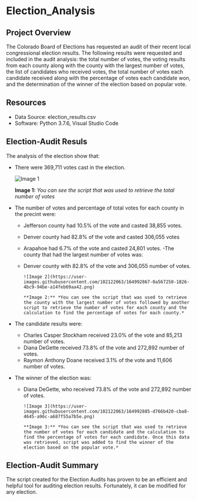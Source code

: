 # Election_Analysis

## Project Overview
The Colorado Board of Elections has requested an audit of their recent local congressional election results. The following results were requested and included in the audit analysis: the total number of votes, the voting results from each county along with the county with the largest number of votes, the list of candidates who received votes, the total number of votes each candidate received along with the percentage of votes each candidate won, and the determination of the winner of the election based on popular vote.

## Resources
- Data Source: election_results.csv
- Software: Python 3.7.6, Visual Studio Code

## Election-Audit Resuls
The analysis of the election show that:
- There were 369,711 votes cast in the election.

     ![Image 1](https://user-images.githubusercontent.com/102122063/164992847-2dc2fabe-a60c-4ff7-a033-49197bc6e583.png)

     **Image 1:** *You can see the script that was used to retrieve the total number of votes*

- The number of votes and percentage of total votes for each county in the precint were:
    - Jefferson county had 10.5% of the vote and casted 38,855 votes.
    - Denver county had 82.8% of the vote and casted 306,055 votes
    - Arapahoe had 6.7% of the vote and casted 24,801 votes.
-The county that had the largest number of votes was:
    - Denver county with 82.8% of the vote and 306,055 number of votes.
    
          ![Image 2](https://user-images.githubusercontent.com/102122063/164992867-0a567250-1826-4bc9-94be-a14feb69aa42.png)

          **Image 2:** *You can see the script that was used to retrieve the county with the largest number of votes followed by another script to retrieve the number of votes for each county and the calculation to find the percentage of votes for each county.* 

- The candidate results were:
    - Charles Casper Stockham received 23.0% of the vote and 85,213 number of votes.
    - Diana DeGette received 73.8% of the vote and 272,892 number of votes.
    - Raymon Anthony Doane received 3.1% of the vote and 11,606 number of votes.
- The winner of the election was:
    - Diana DeGette, who  received 73.8% of the vote and 272,892 number of votes.

          ![Image 3](https://user-images.githubusercontent.com/102122063/164992885-d766b420-cba8-4645-a96c-a687f55a7b5e.png)

          **Image 3:** *You can see the script that was used to retrieve the number of votes for each candidate and the calculation to find the percentage of votes for each candidate. Once this data was retrieved, script was added to find the winner of the election based on the popular vote.*

## Election-Audit Summary
The script created for the Election Audits has proven to be an efficient and helpful tool for auditing election results. Fortunately, it can be modified for any election.
